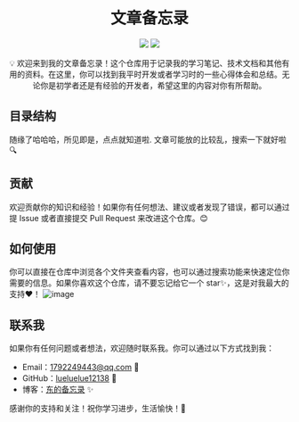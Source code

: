 <h1 align="center">文章备忘录</h1>

<p align="center">
  <img src="https://img.shields.io/badge/language-Java-orange">
  <img src="https://img.shields.io/github/stars/lueluelue12138/SimpRead?style=social">
</p>

<p align="center">💡 欢迎来到我的文章备忘录！这个仓库用于记录我的学习笔记、技术文档和其他有用的资料。在这里，你可以找到我平时开发或者学习时的一些心得体会和总结。无论你是初学者还是有经验的开发者，希望这里的内容对你有所帮助。</p>

## 目录结构

随缘了哈哈哈，所见即是，点点就知道啦.
文章可能放的比较乱，搜索一下就好啦 🔍

## 贡献

欢迎贡献你的知识和经验！如果你有任何想法、建议或者发现了错误，都可以通过提 Issue 或者直接提交 Pull Request 来改进这个仓库。😊

## 如何使用

你可以直接在仓库中浏览各个文件夹查看内容，也可以通过搜索功能来快速定位你需要的信息。如果你喜欢这个仓库，请不要忘记给它一个 star✨，这是对我最大的支持❤！
![image](https://github.com/lueluelue12138/SimpRead/assets/110977409/16b94d0b-07eb-4011-b26f-1eed5fe74c82)

## 联系我

如果你有任何问题或者想法，欢迎随时联系我。你可以通过以下方式找到我：

- Email：1792249443@qq.com 📧
- GitHub：[lueluelue12138](https://github.com/lueluelue12138) 🚀
- 博客：[东的备忘录](http://dongtech.top) ✨

感谢你的支持和关注！祝你学习进步，生活愉快！🌟
